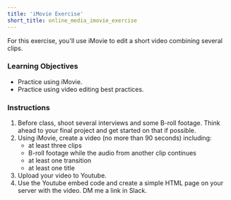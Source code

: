 ```yaml
---
title: 'iMovie Exercise'
short_title: online_media_imovie_exercise
---
```


For this exercise, you'll use iMovie to edit a short video combining several clips.

### Learning Objectives

- Practice using iMovie.
- Practice using video editing best practices.

### Instructions

1. Before class, shoot several interviews and some B-roll footage. Think ahead to your final project and get started on that if possible.
2. Using iMovie, create a video (no more than 90 seconds) including:
	- at least three clips
	- B-roll footage while the audio from another clip continues
	- at least one transition
	- at least one title
3. Upload your video to Youtube.
4. Use the Youtube embed code and create a simple HTML page on your server with the video. DM me a link in Slack.
